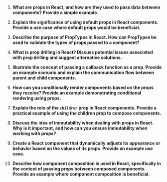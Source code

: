 1. **What are props in React, and how are they used to pass data between components? Provide a simple example.**

2. **Explain the significance of using default props in React components. Provide a use case where default props would be beneficial.**

3. **Describe the purpose of PropTypes in React. How can PropTypes be used to validate the types of props passed to a component?**

4. **What is prop drilling in React? Discuss potential issues associated with prop drilling and suggest alternative solutions.**

5. **Illustrate the concept of passing a callback function as a prop. Provide an example scenario and explain the communication flow between parent and child components.**

6. **How can you conditionally render components based on the props they receive? Provide an example demonstrating conditional rendering using props.**

7. **Explain the role of the `children` prop in React components. Provide a practical example of using the children prop to compose components.**

8. **Discuss the idea of immutability when dealing with props in React. Why is it important, and how can you ensure immutability when working with props?**

9. **Create a React component that dynamically adjusts its appearance or behavior based on the values of its props. Provide an example use case.**

10. **Describe how component composition is used in React, specifically in the context of passing props between composed components. Provide an example where component composition is beneficial.**
